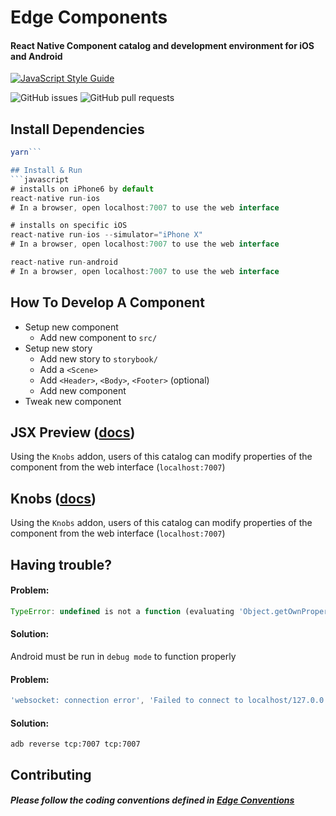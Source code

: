 # Edge Components

#### React Native Component catalog and development environment for iOS and Android

[![JavaScript Style Guide](https://img.shields.io/badge/code_style-standard-brightgreen.svg)](https://standardjs.com)

![GitHub issues](https://img.shields.io/github/issues/EdgeApp/edge-components.svg)
![GitHub pull requests](https://img.shields.io/github/issues-pr/EdgeApp/edge-components.svg)

## Install Dependencies

````javascript
yarn```

## Install & Run
```javascript
# installs on iPhone6 by default
react-native run-ios
# In a browser, open localhost:7007 to use the web interface
````

```javascript
# installs on specific iOS
react-native run-ios --simulator="iPhone X"
# In a browser, open localhost:7007 to use the web interface
```

```javascript
react-native run-android
# In a browser, open localhost:7007 to use the web interface
```

## How To Develop A Component

- Setup new component
  - Add new component to `src/`
- Setup new story
  - Add new story to `storybook/`
  - Add a `<Scene>`
  - Add `<Header>`, `<Body>`, `<Footer>` (optional)
  - Add new component
- Tweak new component

## JSX Preview ([docs](https://github.com/storybooks/storybook/tree/master/addons/knobs))

Using the `Knobs` addon, users of this catalog can modify properties of the component from the web interface (`localhost:7007`)

## Knobs ([docs](https://github.com/storybooks/storybook/tree/master/addons/knobs))

Using the `Knobs` addon, users of this catalog can modify properties of the component from the web interface (`localhost:7007`)

## Having trouble?

#### Problem:

```javascript
TypeError: undefined is not a function (evaluating 'Object.getOwnPropertySymbols(object)')
```

#### Solution:

Android must be run in `debug mode` to function properly

#### Problem:

```javascript
'websocket: connection error', 'Failed to connect to localhost/127.0.0.1:7007'
```

#### Solution:

`adb reverse tcp:7007 tcp:7007`

## Contributing

##### Please follow the coding conventions defined in [Edge Conventions](https://github.com/Airbitz/edge-conventions)
